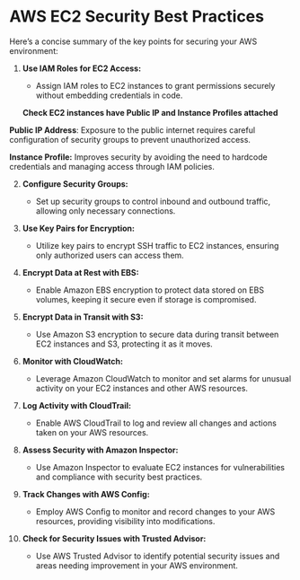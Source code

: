 # AWS EC2 Security Best Practices

Here’s a concise summary of the key points for securing your AWS environment:

1. **Use IAM Roles for EC2 Access:**
   - Assign IAM roles to EC2 instances to grant permissions securely without embedding credentials in code.
     
   **Check EC2 instances have Public IP and Instance Profiles attached**
     
**Public IP Address**: Exposure to the public internet requires careful configuration of security groups to prevent unauthorized access.

**Instance Profile:** Improves security by avoiding the need to hardcode credentials and managing access through IAM policies.

2. **Configure Security Groups:**
   - Set up security groups to control inbound and outbound traffic, allowing only necessary connections.

3. **Use Key Pairs for Encryption:**
   - Utilize key pairs to encrypt SSH traffic to EC2 instances, ensuring only authorized users can access them.

4. **Encrypt Data at Rest with EBS:**
   - Enable Amazon EBS encryption to protect data stored on EBS volumes, keeping it secure even if storage is compromised.

5. **Encrypt Data in Transit with S3:**
   - Use Amazon S3 encryption to secure data during transit between EC2 instances and S3, protecting it as it moves.

6. **Monitor with CloudWatch:**
   - Leverage Amazon CloudWatch to monitor and set alarms for unusual activity on your EC2 instances and other AWS resources.

7. **Log Activity with CloudTrail:**
   - Enable AWS CloudTrail to log and review all changes and actions taken on your AWS resources.

8. **Assess Security with Amazon Inspector:**
   - Use Amazon Inspector to evaluate EC2 instances for vulnerabilities and compliance with security best practices.

9. **Track Changes with AWS Config:**
   - Employ AWS Config to monitor and record changes to your AWS resources, providing visibility into modifications.

10. **Check for Security Issues with Trusted Advisor:**
    - Use AWS Trusted Advisor to identify potential security issues and areas needing improvement in your AWS environment.
